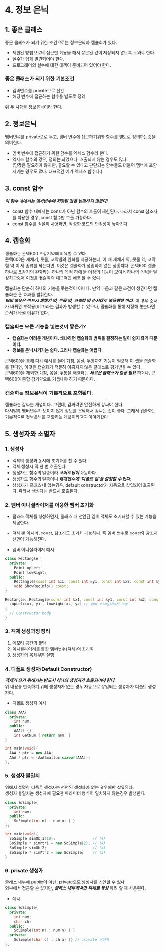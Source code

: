 # 4. 정보 은닉
## 1. 좋은 클래스
좋은 클래스가 되기 위한 조건으로는 정보은닉과 캡슐화가 있다.  
  
- 제한된 방법으로의 접근만 허용을 해서 잘못된 값이 저장되지 않도록 도와야 한다.
- 실수가 쉽게 발견되어야 한다.
- 프로그래머의 실수에 대한 대책이 준비되어 있어야 한다.

### 좋은 클래스가 되기 위한 기본조건
- 멤버변수를 private으로 선언
- 해당 변수에 접근하는 함수를 별도로 정의

위 두 사항을 정보은닉이라 한다.

## 2. 정보은닉
멤버변수를 private으로 두고, 멤버 변수에 접근하기위한 함수를 별도로 정의하는것을 의미한다.
  
- 멤버 변수에 접근하기 위한 함수를 엑세스 함수라 한다.
- 엑세스 함수의 경우, 정의는 되었으나, 호출되지 않는 경우도 많다.  
(당장은 필요하지 않지만, 필요할 수 있따고 판단되는 함수들도 더불어 멤버에 포함시키는 경우도 많다. 대표적인 예가 엑세스 함수다.)


## 3. const 함수
___이 함수 내에서는 멤버변수에 저장된 값을 변경하지 않겠다!___

- const 함수 내에서는 const가 아닌 함수의 호출이 제한된다. 따라서 const 참조자를 이용한 경우, const 함수만 호출 가능하다.
- const 함수를 적절히 사용하면, 작성한 코드의 안정성이 높아진다.


## 4. 캡슐화
캡슐화는 콘택600 코감기약에 비유할 수 있다.  
콘택600은 재채기, 콧물, 코막힘의 완화를 제공하는데, 이 때 재채기 약, 콧물 약, 코막힘 약 이 세 종류를 먹는다면, 이것은 캡슐화가 성립하지 않는 상황이다.
콘택600 캡슐 하나로 코감기의 완화라는 하나의 목적 하에 둘 이상의 기능이 모여서 하나의 목적을 달성하고있어 이것을 캡슐화의 대표적인 예로 볼 수 있다.  

캡슐화는 단순히 하나의 기능을 묶는것이 아니다. 만약 다음과 같은 조건이 생긴다면 캡슐화는 큰 효과를 발휘한다.  
___약의 복용은 반드시 재채기 약, 콧물 약, 코막힘 약 순서대로 복용해야 한다.___ 
이 경우 순서가 바뀌면 부작용(버그)라는 결과가 발생할 수 있으나, 캡슐화를 통해 지정해 놓는다면 순서가 바뀔 이유가 없다.

### 캡슐화는 모든 기능을 넣는것이 좋은가?
- __캡슐화는 어려운 개념이다. 왜냐하면 캡슐화의 범위를 결정하는 일이 쉽지 않기 때문이다.__  
- __정보를 은닉시키기는 쉽다. 그러나 캡슐화는 어렵다.__  

콘택600을 통해 다시 예시를 들어 기침, 몸살, 두통까지 기능이 필요해 이 셋을 캡슐화를 한다면, 이것은 캡슐화가 적절히 이뤄지지 않은 클래스로 평가받을 수 있다.  
콘택600을 제외한 기침, 몸살, 두통을 해결하는 ___새로운 클래스가 항상 필요___ 하거나, 콘택600이 종합 감기약으로 거듭나야 하기 때문이다.  

### 캡슐화는 정보은닉이 기본적으로 포함된다.
캡슐화는 감싸는 개념이다. 그런데, 감싸려면 안전하게 감싸야 한다.  
다시말해 멤버변수가 보이지 않게 정보를 은닉해서 감싸는 것이 좋다. 그래서 캡슐화는 기본적으로 정보은닉을 포함하는 개념이라고도 이야기한다.


## 5. 생성자와 소멸자
### 1. 생성자
- 객체의 생성과 동시에 초기화를 할 수 있다.
- 객체 생성시 딱 한 번 호출된다.
- 생성자도 함수의 일종이라 ___오버로딩이___ 가능하다.
- 생성자도 함수의 일종이니 ___매개변수에 '디폴트 값'을 설정할 수 있다.___  
- 생성자가 클래스 내 없는경우, default constructor가 자동으로 삽입되어 호출된다. 따라서 생성자는 반드시 호출된다.

### 2. 멤버 이니셜라이저를 이용한 멤버 초기화
- 클래스 객체를 생성하면서, 클래스 내 선언된 멤버 객체도 초기화할 수 있는 기능을 제공한다.  
- 객체 뿐 아니라, const, 참조자도 초기화 가능하다. 즉 멤버 변수로 const와 참조자 선언이 가능해진다.

- 멤버 이니셜라이저 예시
```C++
class Rectangle {
  private:
    Point upLeft;
    Point lowRight;
  public:
    Rectangle(const int &x1, const int &y1, const int &x2, const int &y2);
    void ShowRecInfo() const;
}

Rectangle::Rectangle(const int &x1, const int &y1, const int &x2, const int &y2)
  :upLeft(x1, y1), lowRight(x2, y2) // 멤버 이니셜라이저 부분
{
  // Constructor body
}
```

### 3. 객체 생성과정 정리
1. 메모리 공간의 할당
2. 이니셜라이저를 통한 멤버변수(객체)의 초기화
3. 생성자의 몸체부분 실행

### 4. 디폴트 생성자(Default Constructor)
___객체가 되기 위해서는 반드시 하나의 생성자가 호출되어야 한다.___   
위 내용을 만족하기 위해 생성자가 없는 경우 자동으로 삽입되는 생성자가 디폴트 생성자다.

- 디폴트 생성자 예시
```C++
class AAA{
  private:
    int num;
  public:
    AAA() {}
    int GetNum { return num; }
}

int main(void){
  AAA * ptr = new AAA;
  AAA * ptr = (AAA)malloc(sizeof(AAA));
};
```

### 5. 생성자 불일치
위에서 설명한 디폴트 생성자는 선언된 생성자가 없는 경우에만 삽입된다.  
생성자 불일치는 생성자에 필요한 파라미터 형식이 일치하지 않는경우 발생한다.

```C++
class SoSimple{
  private:
    int num;
  public:
    SoSimple(int n) : num(n) { }
};

int main(void){
  SoSimple simObj1(10);                 // (O)
  SoSimple * simPtr1 = new SoSimple(2); // (O)
  SoSimple simObj2;                     // (X)
  SoSimple * simPtr2 = new SoSimple;    // (X)
}
```

### 6. private 생성자
클래스 내부에 public이 아닌, private으로 생성자를 선언할 수 있다.  
외부에서 접근할 순 없지만, ___클래스 내부에서만 객체를 생성___ 하려 할 때 사용된다.  

- 예시
```C++
class SoSimple{
  private:
    int num;
    char ch;
  public:
    SoSimple(int n) : num(n) { }
  private:
    SoSimple(char c) : ch(a) {} // private 생성자
};
